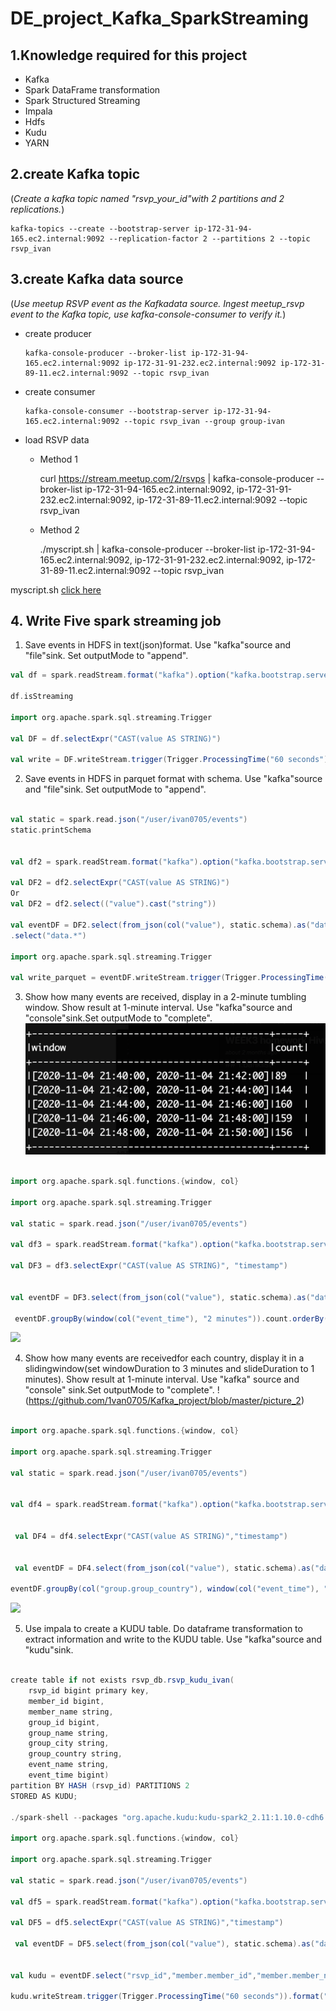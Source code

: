 
# DE_project_Kafka_SparkStreaming

## 1.Knowledge required for this project

-   Kafka  
-   Spark DataFrame transformation  
-   Spark Structured Streaming  
-   Impala  
-   Hdfs  
-   Kudu  
-   YARN

## 2.create Kafka topic

(_Create a kafka topic named "rsvp_your_id"with 2 partitions and 2 replications._)

    kafka-topics --create --bootstrap-server ip-172-31-94-165.ec2.internal:9092 --replication-factor 2 --partitions 2 --topic rsvp_ivan

## 3.create Kafka data source

(_Use meetup RSVP event as the Kafkadata source.  Ingest meetup_rsvp event to the Kafka topic, use kafka-console-consumer to verify it._)

-   create producer

        kafka-console-producer --broker-list ip-172-31-94-165.ec2.internal:9092 ip-172-31-91-232.ec2.internal:9092 ip-172-31-89-11.ec2.internal:9092 --topic rsvp_ivan

-   create consumer

        kafka-console-consumer --bootstrap-server ip-172-31-94-165.ec2.internal:9092 --topic rsvp_ivan --group group-ivan

-   load RSVP data    

    -   Method 1  

        curl <https://stream.meetup.com/2/rsvps> | kafka-console-producer --broker-list ip-172-31-94-165.ec2.internal:9092, ip-172-31-91-232.ec2.internal:9092, ip-172-31-89-11.ec2.internal:9092 --topic rsvp_ivan  

    -   Method 2 

        ./myscript.sh | kafka-console-producer --broker-list ip-172-31-94-165.ec2.internal:9092, ip-172-31-91-232.ec2.internal:9092, ip-172-31-89-11.ec2.internal:9092 --topic rsvp_ivan 

myscript.sh [click here](https://github.com/1van0705/Kafka_project/blob/master/myscript.sh)

## 4. Write Five spark streaming job

1.  Save events in HDFS in text(json)format.  Use "kafka"source and "file"sink.  Set outputMode to "append".

```scala
val df = spark.readStream.format("kafka").option("kafka.bootstrap.servers", "ip-172-31-94-165.ec2.internal:9092").option("subscribe","rsvp_ivan").option("startingOffsets","latest").option("failOnDataloss","false").load()

df.isStreaming

import org.apache.spark.sql.streaming.Trigger

val DF = df.selectExpr("CAST(value AS STRING)")
 
val write = DF.writeStream.trigger(Trigger.ProcessingTime("60 seconds")).format("text").option("path","/user/ivan0705/kafka_project/Q41").option("checkpointLocation", "/user/ivan0705/spark_streaming/checkpoint_0").outputMode("append").start.awaitTermination
```

2.  Save events in HDFS in parquet format with schema.  Use "kafka"source and "file"sink.  Set outputMode to "append".

```scala

val static = spark.read.json("/user/ivan0705/events")
static.printSchema


val df2 = spark.readStream.format("kafka").option("kafka.bootstrap.servers", "ip-172-31-94-165.ec2.internal:9092").option("subscribe","rsvp_ivan").option("startingOffsets","latest").option("failOnDataloss","false").load()

val DF2 = df2.selectExpr("CAST(value AS STRING)")
Or
val DF2 = df2.select(("value").cast("string"))

val eventDF = DF2.select(from_json(col("value"), static.schema).as("data"))
.select("data.*")

import org.apache.spark.sql.streaming.Trigger

val write_parquet = eventDF.writeStream.trigger(Trigger.ProcessingTime("60 seconds")).format("parquet").option("path", "/user/ivan0705/kafka_project/Q42").option("checkpointLocation", "/user/ivan0705/spark_streaming/checkpoint_2").outputMode("append").start.awaitTermination
```

3.  Show how many events are received, display in a 2-minute tumbling window.  Show result at 1-minute interval.  Use "kafka"source and "console"sink.Set outputMode to "complete". ![Here is a sampleoutput](https://github.com/1van0705/Kafka_project/blob/master/picture_1)

```scala

import org.apache.spark.sql.functions.{window, col}

import org.apache.spark.sql.streaming.Trigger

val static = spark.read.json("/user/ivan0705/events")

val df3 = spark.readStream.format("kafka").option("kafka.bootstrap.servers", "ip-172-31-94-165.ec2.internal:9092").option("subscribe","rsvp_ivan").option("startingOffsets","latest").option("failOnDataloss","false").load()

val DF3 = df3.selectExpr("CAST(value AS STRING)", "timestamp")


val eventDF = DF3.select(from_json(col("value"), static.schema).as("data"), col("timestamp")).select("data.*","timestamp").where("_corrupt_record is null").drop("_corrupt_record").withColumnRenamed("timestamp","event_time")

 eventDF.groupBy(window(col("event_time"), "2 minutes")).count.orderBy("window").writeStream.trigger(Trigger.ProcessingTime("60 seconds")).format("console").outputMode("complete").option("truncate","false").start()

```

![](screen-shot-2020-11-04-at-4-50-46-pm-kh3xr5bo.png)

4.  Show how many events are receivedfor each country, display it in a slidingwindow(set windowDuration to 3 minutes and slideDuration to 1 minutes).  Show result at 1-minute interval.  Use "kafka" source and "console" sink.Set outputMode to "complete". !(https://github.com/1van0705/Kafka_project/blob/master/picture_2)

```scala

import org.apache.spark.sql.functions.{window, col}

import org.apache.spark.sql.streaming.Trigger

val static = spark.read.json("/user/ivan0705/events")


val df4 = spark.readStream.format("kafka").option("kafka.bootstrap.servers", "ip-172-31-94-165.ec2.internal:9092").option("subscribe","rsvp_ivan").option("startingOffsets","latest").option("failOnDataloss","false").load()
 

 val DF4 = df4.selectExpr("CAST(value AS STRING)","timestamp")


 val eventDF = DF4.select(from_json(col("value"), static.schema).as("data"), col("timestamp")).select("data.*","timestamp").where("_corrupt_record is null").drop("_corrupt_record").withColumnRenamed("timestamp","event_time")

eventDF.groupBy(col("group.group_country"), window(col("event_time"), "3 minutes","60 seconds")).count.orderBy("window").writeStream.trigger(Trigger.ProcessingTime("60 seconds")).format("console").outputMode("complete").option("truncate","false").option("numRows",100).start

```

![](screen-shot-2020-11-04-at-5-09-19-pm-kh3yesyp.png)

5.  Use impala to create a KUDU table. Do dataframe transformation to extract information and write to the KUDU table. Use "kafka"source and "kudu"sink.    

```scala

create table if not exists rsvp_db.rsvp_kudu_ivan(
	rsvp_id bigint primary key,
	member_id bigint,
	member_name string,
	group_id bigint,
	group_name string,
	group_city string,
	group_country string,
	event_name string,
	event_time bigint)
partition BY HASH (rsvp_id) PARTITIONS 2
STORED AS KUDU;

./spark-shell --packages "org.apache.kudu:kudu-spark2_2.11:1.10.0-cdh6.3.2" --repositories "https://repository.cloudera.com/artifactory/cloudera-repos"

import org.apache.spark.sql.functions.{window, col}

import org.apache.spark.sql.streaming.Trigger

val static = spark.read.json("/user/ivan0705/events")

val df5 = spark.readStream.format("kafka").option("kafka.bootstrap.servers", "ip-172-31-94-165.ec2.internal:9092").option("subscribe","rsvp_ivan").option("startingOffsets","latest").option("failOnDataloss","false").load()

val DF5 = df5.selectExpr("CAST(value AS STRING)","timestamp")

 val eventDF = DF5.select(from_json(col("value"), static.schema).as("data"), col("timestamp")).select("data.*","timestamp").where("_corrupt_record is null").drop("_corrupt_record")


val kudu = eventDF.select("rsvp_id","member.member_id","member.member_name","group.group_id","group.group_name","group.group_city","group.group_country","event.event_name","timestamp").select(expr("*"),unix_timestamp(col("timestamp")).as("event_time")).drop("timestamp")

kudu.writeStream.trigger(Trigger.ProcessingTime("60 seconds")).format("Kudu").option("kudu.master","ip-172-31-89-172.ec2.internal,	ip-172-31-86-198.ec2.internal,	ip-172-31-93-228.ec2.internal").option("kudu.table","impala::rsvp_db.rsvp_kudu_ivan").option("kudu.operation","upsert").option("checkpointLocation", "/user/ivan0705/spark_streaming/checkpoint_q4_5").outputMode("append").start

```
